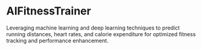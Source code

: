 # AIFitnessTrainer
Leveraging machine learning and deep learning techniques to predict running distances, heart rates, and calorie expenditure for optimized fitness tracking and performance enhancement. 
